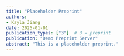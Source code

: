 ```yaml
---
title: "Placeholder Preprint"
authors:
- Kayla Jiang
date: 2025-01-01
publication_types: ["3"]  # 3 = preprint
publication: "Demo Preprint Server"
abstract: "This is a placeholder preprint."
---
```

